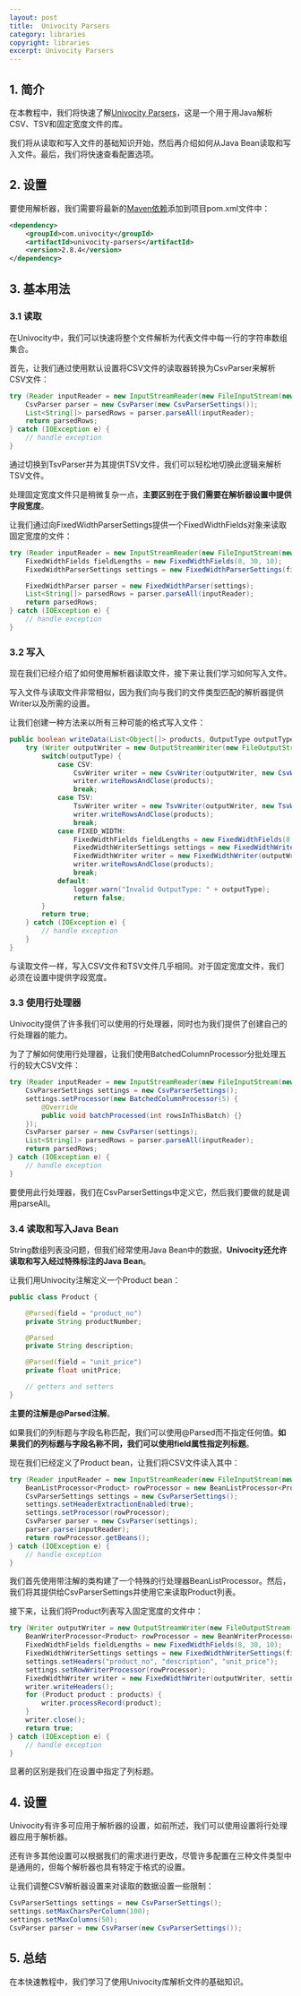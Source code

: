 ```yaml
---
layout: post
title:  Univocity Parsers
category: libraries
copyright: libraries
excerpt: Univocity Parsers
---
```


## 1. 简介

在本教程中，我们将快速了解[Univocity Parsers](https://github.com/uniVocity/univocity-parsers)，这是一个用于用Java解析CSV、TSV和固定宽度文件的库。

我们将从读取和写入文件的基础知识开始，然后再介绍如何从Java Bean读取和写入文件。最后，我们将快速查看配置选项。

## 2. 设置

要使用解析器，我们需要将最新的[Maven依赖](https://mvnrepository.com/artifact/com.univocity/univocity-parsers)添加到项目pom.xml文件中：

```xml
<dependency>
    <groupId>com.univocity</groupId>
    <artifactId>univocity-parsers</artifactId>
    <version>2.8.4</version>
</dependency>
```

## 3. 基本用法

### 3.1 读取

在Univocity中，我们可以快速将整个文件解析为代表文件中每一行的字符串数组集合。

首先，让我们通过使用默认设置将CSV文件的读取器转换为CsvParser来解析CSV文件：

```java
try (Reader inputReader = new InputStreamReader(new FileInputStream(new File("src/test/resources/productList.csv")), "UTF-8")) {
    CsvParser parser = new CsvParser(new CsvParserSettings());
    List<String[]> parsedRows = parser.parseAll(inputReader);
    return parsedRows;
} catch (IOException e) {
    // handle exception
}
```

通过切换到TsvParser并为其提供TSV文件，我们可以轻松地切换此逻辑来解析TSV文件。

处理固定宽度文件只是稍微复杂一点，**主要区别在于我们需要在解析器设置中提供字段宽度**。

让我们通过向FixedWidthParserSettings提供一个FixedWidthFields对象来读取固定宽度的文件：

```java
try (Reader inputReader = new InputStreamReader(new FileInputStream(new File("src/test/resources/productList.txt")), "UTF-8")) {
    FixedWidthFields fieldLengths = new FixedWidthFields(8, 30, 10);
    FixedWidthParserSettings settings = new FixedWidthParserSettings(fieldLengths);

    FixedWidthParser parser = new FixedWidthParser(settings);
    List<String[]> parsedRows = parser.parseAll(inputReader);
    return parsedRows;
} catch (IOException e) {
    // handle exception
}
```

### 3.2 写入

现在我们已经介绍了如何使用解析器读取文件，接下来让我们学习如何写入文件。

写入文件与读取文件非常相似，因为我们向与我们的文件类型匹配的解析器提供Writer以及所需的设置。

让我们创建一种方法来以所有三种可能的格式写入文件：

```java
public boolean writeData(List<Object[]> products, OutputType outputType, String outputPath) {
    try (Writer outputWriter = new OutputStreamWriter(new FileOutputStream(new File(outputPath)),"UTF-8")){
        switch(outputType) {
            case CSV:
                CsvWriter writer = new CsvWriter(outputWriter, new CsvWriterSettings());
                writer.writeRowsAndClose(products);
                break;
            case TSV:
                TsvWriter writer = new TsvWriter(outputWriter, new TsvWriterSettings());
                writer.writeRowsAndClose(products);
                break;
            case FIXED_WIDTH:
                FixedWidthFields fieldLengths = new FixedWidthFields(8, 30, 10);
                FixedWidthWriterSettings settings = new FixedWidthWriterSettings(fieldLengths);
                FixedWidthWriter writer = new FixedWidthWriter(outputWriter, settings);
                writer.writeRowsAndClose(products);
                break;
            default:
                logger.warn("Invalid OutputType: " + outputType);
                return false;
        }
        return true;
    } catch (IOException e) {
        // handle exception
    }
}
```

与读取文件一样，写入CSV文件和TSV文件几乎相同。对于固定宽度文件，我们必须在设置中提供字段宽度。

### 3.3 使用行处理器

Univocity提供了许多我们可以使用的行处理器，同时也为我们提供了创建自己的行处理器的能力。

为了了解如何使用行处理器，让我们使用BatchedColumnProcessor分批处理五行的较大CSV文件：

```java
try (Reader inputReader = new InputStreamReader(new FileInputStream(new File(relativePath)), "UTF-8")) {
    CsvParserSettings settings = new CsvParserSettings();
    settings.setProcessor(new BatchedColumnProcessor(5) {
        @Override
        public void batchProcessed(int rowsInThisBatch) {}
    });
    CsvParser parser = new CsvParser(settings);
    List<String[]> parsedRows = parser.parseAll(inputReader);
    return parsedRows;
} catch (IOException e) {
    // handle exception
}
```

要使用此行处理器，我们在CsvParserSettings中定义它，然后我们要做的就是调用parseAll。

### 3.4 读取和写入Java Bean

String数组列表没问题，但我们经常使用Java Bean中的数据，**Univocity还允许读取和写入经过特殊标注的Java Bean**。

让我们用Univocity注解定义一个Product bean：

```java
public class Product {

    @Parsed(field = "product_no")
    private String productNumber;

    @Parsed
    private String description;

    @Parsed(field = "unit_price")
    private float unitPrice;

    // getters and setters
}
```

**主要的注解是@Parsed注解**。

如果我们的列标题与字段名称匹配，我们可以使用@Parsed而不指定任何值。**如果我们的列标题与字段名称不同，我们可以使用field属性指定列标题**。

现在我们已经定义了Product bean，让我们将CSV文件读入其中：

```java
try (Reader inputReader = new InputStreamReader(new FileInputStream(new File("src/test/resources/productList.csv")), "UTF-8")) {
    BeanListProcessor<Product> rowProcessor = new BeanListProcessor<Product>(Product.class);
    CsvParserSettings settings = new CsvParserSettings();
    settings.setHeaderExtractionEnabled(true);
    settings.setProcessor(rowProcessor);
    CsvParser parser = new CsvParser(settings);
    parser.parse(inputReader);
    return rowProcessor.getBeans();
} catch (IOException e) {
    // handle exception
}
```

我们首先使用带注解的类构建了一个特殊的行处理器BeanListProcessor。然后，我们将其提供给CsvParserSettings并使用它来读取Product列表。

接下来，让我们将Product列表写入固定宽度的文件中：

```java
try (Writer outputWriter = new OutputStreamWriter(new FileOutputStream(new File(outputPath)), "UTF-8")) {
    BeanWriterProcessor<Product> rowProcessor = new BeanWriterProcessor<Product>(Product.class);
    FixedWidthFields fieldLengths = new FixedWidthFields(8, 30, 10);
    FixedWidthWriterSettings settings = new FixedWidthWriterSettings(fieldLengths);
    settings.setHeaders("product_no", "description", "unit_price");
    settings.setRowWriterProcessor(rowProcessor);
    FixedWidthWriter writer = new FixedWidthWriter(outputWriter, settings);
    writer.writeHeaders();
    for (Product product : products) {
        writer.processRecord(product);
    }
    writer.close();
    return true;
} catch (IOException e) {
    // handle exception
}
```

显著的区别是我们在设置中指定了列标题。

## 4. 设置

Univocity有许多可应用于解析器的设置，如前所述，我们可以使用设置将行处理器应用于解析器。

还有许多其他设置可以根据我们的需求进行更改，尽管许多配置在三种文件类型中是通用的，但每个解析器也具有特定于格式的设置。

让我们调整CSV解析器设置来对读取的数据设置一些限制：

```java
CsvParserSettings settings = new CsvParserSettings();
settings.setMaxCharsPerColumn(100);
settings.setMaxColumns(50);
CsvParser parser = new CsvParser(new CsvParserSettings());
```

## 5. 总结

在本快速教程中，我们学习了使用Univocity库解析文件的基础知识。